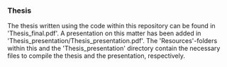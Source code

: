 ### Thesis

The thesis written using the code within this repository can be found in 'Thesis_final.pdf'.
A presentation on this matter has been added in 'Thesis_presentation/Thesis_presentation.pdf'.
The 'Resources'-folders within this and the 'Thesis_presentation' directory contain the necessary files to compile the thesis and the presentation, respectively.
